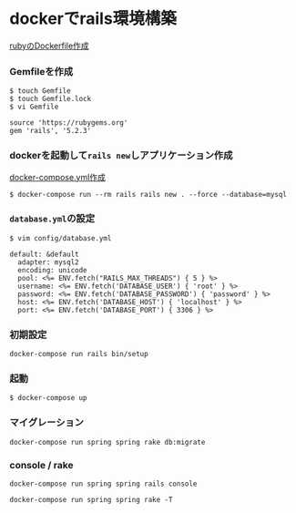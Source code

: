 # dockerでrails環境構築

[rubyのDockerfile作成](Dockerfile)

### Gemfileを作成
```
$ touch Gemfile
$ touch Gemfile.lock
$ vi Gemfile

source 'https://rubygems.org'
gem 'rails', '5.2.3'
```

### dockerを起動して`rails new`しアプリケーション作成
[docker-compose.yml作成](docker-compose.yml)
```
$ docker-compose run --rm rails rails new . --force --database=mysql
```

### `database.yml`の設定
```
$ vim config/database.yml

default: &default
  adapter: mysql2
  encoding: unicode
  pool: <%= ENV.fetch("RAILS_MAX_THREADS") { 5 } %>
  username: <%= ENV.fetch('DATABASE_USER') { 'root' } %>
  password: <%= ENV.fetch('DATABASE_PASSWORD') { 'password' } %>
  host: <%= ENV.fetch('DATABASE_HOST') { 'localhost' } %>
  port: <%= ENV.fetch('DATABASE_PORT') { 3306 } %>

```
### 初期設定
```
docker-compose run rails bin/setup
```

### 起動
```
$ docker-compose up
```

### マイグレーション
```
docker-compose run spring spring rake db:migrate
```

### console / rake
```
docker-compose run spring spring rails console

docker-compose run spring spring rake -T
```

